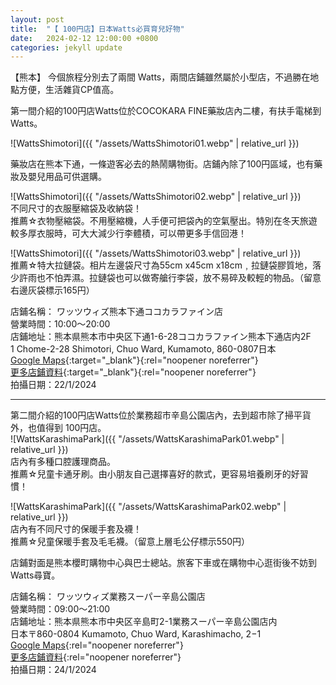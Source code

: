 ```yaml
---
layout: post
title:  "【 100円店】日本Watts必買育兒好物"
date:   2024-02-12 12:00:00 +0800
categories: jekyll update
---
```


【熊本】 今個旅程分別去了兩間 Watts，兩間店鋪雖然屬於小型店，不過勝在地點方便，生活雜貨CP值高。  

第一間介紹的100円店Watts位於COCOKARA FINE藥妝店內二樓，有扶手電梯到Watts。  

![WattsShimotori]({{ "/assets/WattsShimotori01.webp" | relative_url }})  

藥妝店在熊本下通，一條遊客必去的熱鬧購物街。店鋪內除了100円區域，也有藥妝及嬰兒用品可供選購。  


![WattsShimotori]({{ "/assets/WattsShimotori02.webp" | relative_url }})  
不同尺寸的衣服壓縮袋及收納袋！  
推薦☆衣物壓縮袋。不用壓縮機，人手便可把袋內的空氣壓出。特別在冬天旅遊較多厚衣服時，可大大減少行李體積，可以帶更多手信回港！  

![WattsShimotori]({{ "/assets/WattsShimotori03.webp" | relative_url }})  
推薦☆特大拉鏈袋。相片左邊袋尺寸為55cm x45cm x18cm﹐拉鏈袋膠質地，落少許雨也不怕弄濕。拉鏈袋也可以做寄艙行李袋，放不易碎及較輕的物品。（留意右邊灰袋標示165円）  


店鋪名稱： ワッツウィズ熊本下通ココカラファイン店  
營業時間：10:00～20:00  
店鋪地址：熊本県熊本市中央区下通1-6-28ココカラファイン熊本下通店内2F  
1 Chome-2-28 Shimotori, Chuo Ward, Kumamoto, 860-0807日本  
[Google Maps](https://maps.app.goo.gl/ZovRLyCnabqDhCiz8){:target="_blank"}{:rel="noopener noreferrer"}  
[更多店鋪資料](https://www.watts-jp.com/shop/1601/){:target="_blank"}{:rel="noopener noreferrer"}  
拍攝日期：22/1/2024

---  
  
  
第二間介紹的100円店Watts位於業務超市辛島公園店內，去到超市除了掃平貨外，也值得到 100円店。  
![WattsKarashimaPark]({{ "/assets/WattsKarashimaPark01.webp" | relative_url }})  
店內有多種口腔護理商品。  
推薦☆兒童卡通牙刷。由小朋友自己選擇喜好的款式，更容易培養刷牙的好習慣！  

![WattsKarashimaPark]({{ "/assets/WattsKarashimaPark02.webp" | relative_url }})  
店內有不同尺寸的保暖手套及襪！  
推薦☆兒童保暖手套及毛毛襪。（留意上層毛公仔標示550円）  
  
店鋪對面是熊本櫻町購物中心與巴士總站。旅客下車或在購物中心逛街後不妨到Watts尋寶。  

店鋪名稱： ワッツウィズ業務スーパー辛島公園店  
營業時間：09:00～21:00  
店鋪地址：熊本県熊本市中央区辛島町2-1業務スーパー辛島公園店内  
日本〒860-0804 Kumamoto, Chuo Ward, Karashimacho, 2−1  
[Google Maps](https://maps.app.goo.gl/biXRTfq6qxPxX1Tc9){:rel="noopener noreferrer"}  
[更多店鋪資料](https://www.watts-jp.com/shop/1451/){:rel="noopener noreferrer"}  
拍攝日期：24/1/2024









